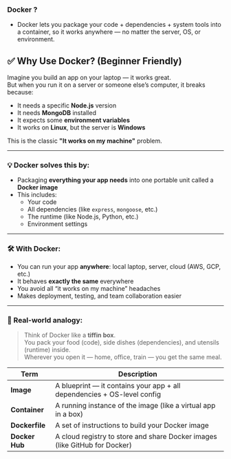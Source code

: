 ### Docker ?

- Docker lets you package your code + dependencies + system tools into a container, so it works anywhere — no matter the server, OS, or environment.

## ✅ Why Use Docker? (Beginner Friendly)

Imagine you build an app on your laptop — it works great.  
But when you run it on a server or someone else’s computer, it breaks because:

- It needs a specific **Node.js** version
- It needs **MongoDB** installed
- It expects some **environment variables**
- It works on **Linux**, but the server is **Windows**

This is the classic **"It works on my machine"** problem.

---

### 💡 Docker solves this by:

- Packaging **everything your app needs** into one portable unit called a **Docker image**
- This includes:
  - Your code
  - All dependencies (like `express`, `mongoose`, etc.)
  - The runtime (like Node.js, Python, etc.)
  - Environment settings

---

### 🛠 With Docker:

- You can run your app **anywhere**: local laptop, server, cloud (AWS, GCP, etc.)
- It behaves **exactly the same** everywhere
- You avoid all “it works on my machine” headaches
- Makes deployment, testing, and team collaboration easier

---

### 🧠 Real-world analogy:

> Think of Docker like a **tiffin box**.  
> You pack your food (code), side dishes (dependencies), and utensils (runtime) inside.  
> Wherever you open it — home, office, train — you get the same meal.




| Term           | Description                                                                 |
|----------------|-----------------------------------------------------------------------------|
| **Image**      | A blueprint — it contains your app + all dependencies + OS-level config     |
| **Container**  | A running instance of the image (like a virtual app in a box)               |
| **Dockerfile** | A set of instructions to build your Docker image                            |
| **Docker Hub** | A cloud registry to store and share Docker images (like GitHub for Docker)  |
